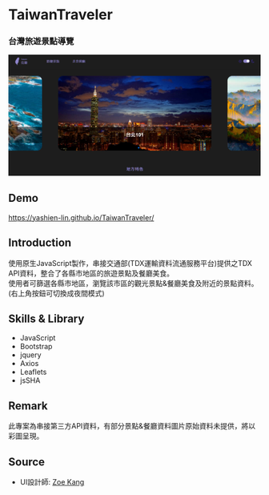 # TaiwanTraveler
### 台灣旅遊景點導覽
![image](https://github.com/Yashien-Lin/TaiwanTraveler/blob/gh-pages/image/TaiwanTraveler-cover.png)


## Demo
<a href="https://yashien-lin.github.io/TaiwanTraveler/" rel="nofollow">https://yashien-lin.github.io/TaiwanTraveler/</a>

## Introduction
使用原生JavaScript製作，串接交通部(TDX運輸資料流通服務平台)提供之TDX API資料，整合了各縣市地區的旅遊景點及餐廳美食。<br>
使用者可篩選各縣市地區，瀏覽該市區的觀光景點&餐廳美食及附近的景點資料。<br>
(右上角按鈕可切換成夜間模式)

## Skills & Library
- JavaScript
- Bootstrap
- jquery
- Axios
- Leaflets
- jsSHA

## Remark
此專案為串接第三方API資料，有部分景點&餐廳資料圖片原始資料未提供，將以彩圖呈現。 

## Source
- UI設計師: <a href="https://2021.thef2e.com/users/6296432819610583695/" rel="nofollow">Zoe Kang</a>
